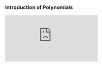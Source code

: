 
### Introduction of Polynomials
<iframe src="https://www.youtube.com/embed/AzKFUdf-1Pk" frameborder="0" allow="autoplay; encrypted-media" allowfullscreen></iframe>

